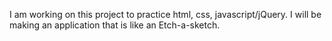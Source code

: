 I am working on this project to practice html, css, javascript/jQuery. I will be making an application that is like an Etch-a-sketch. 
